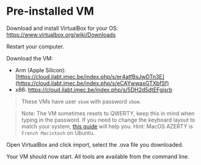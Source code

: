 # Pre-installed VM

Download and install VirtualBox for your OS: https://www.virtualbox.org/wiki/Downloads

Restart your computer.

Download the VM:
- Arm (Apple Silicon): [https://cloud.ilabt.imec.be/index.php/s/er4atfBsJwDTn3E](https://cloud.ilabt.imec.be/index.php/s/eCAYwwaxGTXbfSf)
- x86: https://cloud.ilabt.imec.be/index.php/s/5DH2d5dtEFgjsrb

> These VMs have user `sbom` with password `sbom`. 

>Note: The VM sometimes resets to QWERTY, keep this in mind when typing in the password. If you need to change the keyboard layout to match your system, [this guide](https://itsfoss.com/ubuntu-change-keyboard/) will help you. Hint: MacOS AZERTY is `French Macintosh` on Ubuntu.

Open VirtualBox and click import, select the .ova file you downloaded.

Your VM should now start. All tools are available from the command line. 
